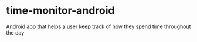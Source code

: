 # time-monitor-android
Android app that helps a user keep track of how they spend time throughout the day

